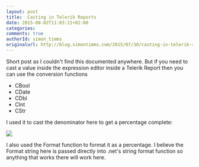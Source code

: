 ```yaml
---
layout: post
title:  Casting in Telerik Reports
date: 2015-08-02T11:03:21+02:00
categories:
comments: true
authorId: simon_timms
originalurl: http://blog.simontimms.com/2015/07/30/casting-in-telerik-reports/
---
```


Short post as I couldn't find this documented anywhere. But if you need to cast a value inside the expression editor inside a Telerik Report then you can use the conversion functions

* CBool
* CDate
* CDbl
* CInt
* CStr

I used it to cast the denominator here to get a percentage complete:

![](http://imgur.com/LE1hUUP.png)

I also used the Format function to format it as a percentage. I believe the Format string here is passed directly into .net's string format function so anything that works there will work here.